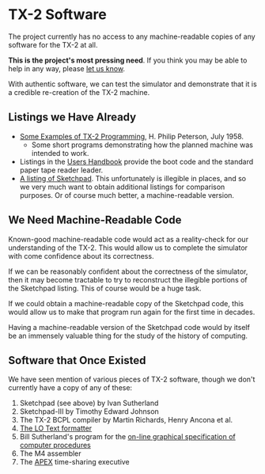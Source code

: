 # TX-2 Software

The project currently has no access to any machine-readable copies of
any software for the TX-2 at all.

**This is the project's most pressing need**.  If you think you may be
able to help in any way, please [let us
know](README.md#contacting-us).

With authentic software, we can test the simulator and demonstrate
that it is a credible re-creation of the TX-2 machine.

## Listings we Have Already

* [Some Examples of TX-2
  Programming](http://www.bitsavers.org/pdf/mit/tx-2/6M-5780_Some_Examples_of_TX-2_Programming_Jul1958.pdf),
  H. Philip Peterson, July 1958.
   * Some short programs demonstrating how the planned machine was
     intended to work.
* Listings in the [Users
  Handbook](documentation.md#tx-2-users-handbook) provide the boot
  code and the standard paper tape reader leader.
* [A listing of
  Sketchpad](https://www.computerhistory.org/collections/catalog/102726903).
  This unfortunately is illegible in places, and so we very much want
  to obtain additional listings for comparison purposes.  Or of
  course much better, a machine-readable version.

## We Need Machine-Readable Code

Known-good machine-readable code would act as a reality-check for our
understanding of the TX-2.  This would allow us to complete the
simulator with come confidence about its correctness.

If we can be reasonably confident about the correctness of the
simulator, then it may become tractable to try to reconstruct the
illegible portions of the Sketchpad listing.  This of course would be
a huge task.

If we could obtain a machine-readable copy of the Sketchpad code, this
would allow us to make that program run again for the first
time in decades.

Having a machine-readable version of the Sketchpad code would by
itself be an immensely valuable thing for the study of the history of
computing.

## Software that Once Existed

We have seen mention of various pieces of TX-2 software, though we
don't currently have a copy of any of these:

1. Sketchpad (see above) by Ivan Sutherland
1. Sketchpad-III by Timothy Edward Johnson
1. The TX-2 BCPL compiler by Martin Richards, Henry Ancona et al.
1. [The LO Text
   formatter](https://apps.dtic.mil/sti/pdfs/ADA007824.pdf)
1. Bill Sutherland's program for the [on-line graphical specification
   of computer
   procedures](https://mit.primo.exlibrisgroup.com/discovery/fulldisplay?vid=01MIT_INST:MIT&search_scope=all&tab=all&docid=alma990002681740106761&lang=en&context=L&virtualBrowse=true)
1. The M4 assembler
1. The [APEX](documentation.md#apex) time-sharing executive
